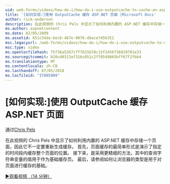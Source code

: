 ```yaml
---
uid: web-forms/videos/how-do-i/how-do-i-use-outputcache-to-cache-an-aspnet-page
title: '[如何实现:]使用 OutputCache 缓存 ASP.NET 页面 |Microsoft Docs'
author: rick-anderson
description: 在此视频的 Chris Pels 中显示了如何利用内置的 ASP.NET 缓存中存储一个页面，因此它不一定要重新生成缓存。 首先，...
ms.author: aspnetcontent
ms.date: 02/05/2009
ms.assetid: 651c54da-becb-467e-9076-d6ace7456351
msc.legacyurl: /web-forms/videos/how-do-i/how-do-i-use-outputcache-to-cache-an-aspnet-page
msc.type: video
ms.openlocfilehash: f5f36a5267cff7631b78c15f2456736929701e33
ms.sourcegitcommit: b28cd0313af316c051c2ff8549865bff67f2fbb4
ms.translationtype: MT
ms.contentlocale: zh-CN
ms.lasthandoff: 07/05/2018
ms.locfileid: "37805909"
---
```

<a name="how-do-i-use-outputcache-to-cache-an-aspnet-page"></a>[如何实现:]使用 OutputCache 缓存 ASP.NET 页面
====================
通过[Chris Pels](https://twitter.com/chrispels)

在此视频的 Chris Pels 中显示了如何利用内置的 ASP.NET 缓存中存储一个页面，因此它不一定要重新生成缓存。 首先，页面缓存的最简单形式是演示了指定的时间段内缓存整个页面的位置。 接下来，是采用更精细的方法，其中的查询字符串变量的值用于作为基础缓存页。 最后，请参阅如何让浏览器的类型是用于对页面进行缓存的基础。

[&#9654;观看视频 （14 分钟）](https://channel9.msdn.com/Blogs/ASP-NET-Site-Videos/how-do-i-use-outputcache-to-cache-an-aspnet-page)
